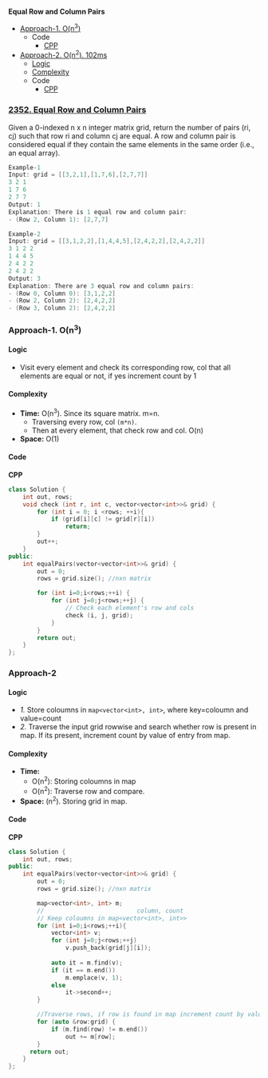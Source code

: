 **Equal Row and Column Pairs**
- [Approach-1. O(n<sup>3</sup>)](#a1)
  - Code
    - [CPP](#cpp1)
- [Approach-2. O(n<sup>2</sup>). 102ms](#a2)
  - [Logic](#l2)
  - [Complexity](#com2)
  - Code
    - [CPP](#cpp2)

### [2352. Equal Row and Column Pairs](https://leetcode.com/problems/equal-row-and-column-pairs/description/)
Given a 0-indexed n x n integer matrix grid, return the number of pairs (ri, cj) such that row ri and column cj are equal.
A row and column pair is considered equal if they contain the same elements in the same order (i.e., an equal array).
```c
Example-1
Input: grid = [[3,2,1],[1,7,6],[2,7,7]]
3 2 1
1 7 6
2 7 7
Output: 1
Explanation: There is 1 equal row and column pair:
- (Row 2, Column 1): [2,7,7]

Example-2
Input: grid = [[3,1,2,2],[1,4,4,5],[2,4,2,2],[2,4,2,2]]
3 1 2 2
1 4 4 5
2 4 2 2
2 4 2 2
Output: 3
Explanation: There are 3 equal row and column pairs:
- (Row 0, Column 0): [3,1,2,2]
- (Row 2, Column 2): [2,4,2,2]
- (Row 3, Column 2): [2,4,2,2]
```

<a name=a1></a>
### Approach-1. O(n<sup>3</sup>)
<a name=l2></a>
#### Logic
- Visit every element and check its corresponding row, col that all elements are equal or not, if yes increment count by 1
#### Complexity
- **Time:** O(n<sup>3</sup>). Since its square matrix. m=n. 
  - Traversing every row, col `(m*n)`.
  - Then at every element, that check row and col. O(n)
- **Space:** O(1)
#### Code
<a name=cpp1></a>
**CPP**
```cpp
class Solution {
    int out, rows;
    void check (int r, int c, vector<vector<int>>& grid) {
        for (int i = 0; i <rows; ++i){
            if (grid[i][c] != grid[r][i])
                return;
        }
        out++;
    }
public:
    int equalPairs(vector<vector<int>>& grid) {
        out = 0;
        rows = grid.size(); //nxn matrix

        for (int i=0;i<rows;++i) {
            for (int j=0;j<rows;++j) {
                // Check each element's row and cols
                check (i, j, grid);
            }
        }
        return out;
    }
};
```

<a name=a2></a>
### Approach-2
<a name=l></a>
#### Logic
- _1._ Store coloumns in `map<vector<int>, int>`, where key=coloumn and value=count
- _2._ Traverse the input grid rowwise and search whether row is present in map. If its present, increment count by value of entry from map.
<a name=com2></a>
#### Complexity
- **Time:** 
  - O(n<sup>2</sup>): Storing coloumns in map
  - O(n<sup>2</sup>): Traverse row and compare.
- **Space:** (n<sup>2</sup>). Storing grid in map.
#### Code
<a name=cpp2></a>
**CPP**
```cpp
class Solution {
    int out, rows;
public:
    int equalPairs(vector<vector<int>>& grid) {
        out = 0;
        rows = grid.size(); //nxn matrix

        map<vector<int>, int> m;
        //                          column, count
        // Keep coloumns in map<vector<int>, int>>
        for (int i=0;i<rows;++i){
            vector<int> v;
            for (int j=0;j<rows;++j)
                v.push_back(grid[j][i]);
            
            auto it = m.find(v);
            if (it == m.end())
                m.emplace(v, 1);
            else
                it->second++;
        }

        //Traverse rows, if row is found in map increment count by value of unordered_map
        for (auto &row:grid) {
            if (m.find(row) != m.end())
                out += m[row];
        }
      return out;
    }
};
```
